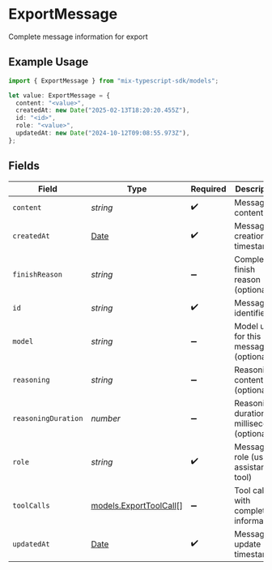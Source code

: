 # ExportMessage

Complete message information for export

## Example Usage

```typescript
import { ExportMessage } from "mix-typescript-sdk/models";

let value: ExportMessage = {
  content: "<value>",
  createdAt: new Date("2025-02-13T18:20:20.455Z"),
  id: "<id>",
  role: "<value>",
  updatedAt: new Date("2024-10-12T09:08:55.973Z"),
};
```

## Fields

| Field                                                                                         | Type                                                                                          | Required                                                                                      | Description                                                                                   |
| --------------------------------------------------------------------------------------------- | --------------------------------------------------------------------------------------------- | --------------------------------------------------------------------------------------------- | --------------------------------------------------------------------------------------------- |
| `content`                                                                                     | *string*                                                                                      | :heavy_check_mark:                                                                            | Message content                                                                               |
| `createdAt`                                                                                   | [Date](https://developer.mozilla.org/en-US/docs/Web/JavaScript/Reference/Global_Objects/Date) | :heavy_check_mark:                                                                            | Message creation timestamp                                                                    |
| `finishReason`                                                                                | *string*                                                                                      | :heavy_minus_sign:                                                                            | Completion finish reason (optional)                                                           |
| `id`                                                                                          | *string*                                                                                      | :heavy_check_mark:                                                                            | Message identifier                                                                            |
| `model`                                                                                       | *string*                                                                                      | :heavy_minus_sign:                                                                            | Model used for this message (optional)                                                        |
| `reasoning`                                                                                   | *string*                                                                                      | :heavy_minus_sign:                                                                            | Reasoning content (optional)                                                                  |
| `reasoningDuration`                                                                           | *number*                                                                                      | :heavy_minus_sign:                                                                            | Reasoning duration in milliseconds (optional)                                                 |
| `role`                                                                                        | *string*                                                                                      | :heavy_check_mark:                                                                            | Message role (user, assistant, tool)                                                          |
| `toolCalls`                                                                                   | [models.ExportToolCall](../models/exporttoolcall.md)[]                                        | :heavy_minus_sign:                                                                            | Tool calls with complete information                                                          |
| `updatedAt`                                                                                   | [Date](https://developer.mozilla.org/en-US/docs/Web/JavaScript/Reference/Global_Objects/Date) | :heavy_check_mark:                                                                            | Message update timestamp                                                                      |